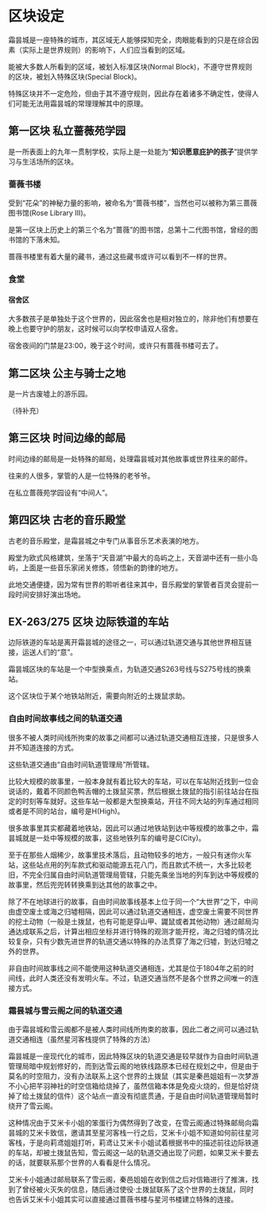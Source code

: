 # 区块设定

霜昙城是一座特殊的城市，其区域无人能够探知完全，肉眼能看到的只是在综合因素（实际上是世界规则）的影响下，人们应当看到的区域。

能被大多数人所看到的区域，被划入标准区块(Normal Block)，不遵守世界规则的区块，被划入特殊区块(Special Block)。

特殊区块并不一定危险，但由于其不遵守规则，因此存在着诸多不确定性，使得人们可能无法用霜昙城的常理理解其中的原理。

## 第一区块 私立蔷薇苑学园

是一所表面上的九年一贯制学校，实际上是一处能为“**知识愿意庇护的孩子**”提供学习与生活场所的区块。

### 蔷薇书楼

受到“花朵”的神秘力量的影响，被命名为“蔷薇书楼”，当然也可以被称为第三蔷薇图书馆(Rose Library III)。

是第一区块上历史上的第三个名为“蔷薇”的图书馆，总第十二代图书馆，曾经的图书馆的下落未知。

蔷薇书楼里有着大量的藏书，通过这些藏书或许可以看到不一样的世界。

### 食堂

#### 宿舍区

大多数孩子是单独处于这个世界的，因此宿舍也是相对独立的，除非他们有想要在晚上也要守护的朋友，这时候可以向学校申请双人宿舍。

宿舍夜间的门禁是23:00，晚于这个时间，或许只有蔷薇书楼可去了。

## 第二区块 公主与骑士之地

是一片古废墟上的游乐园。

（待补充）

## 第三区块 时间边缘的邮局

时间边缘的邮局是一处特殊的邮局，处理霜昙城对其他故事或世界往来的邮件。

往来的人很多，掌管的人是一位特殊的老爷爷。

在私立蔷薇苑学园设有“中间人”。

## 第四区块 古老的音乐殿堂

古老的音乐殿堂，是霜昙城之中专门从事音乐艺术表演的地方。

殿堂为欧式风格建筑，坐落于“天音湖”中最大的岛屿之上，天音湖中还有一些小岛屿，上面是一些音乐家闭关修炼，领悟新的韵律的地方。

此地交通便捷，因为常有世界的聆听者往来其中，音乐殿堂的掌管者百灵会提前一段时间安排好演出场地。

## EX-263/275 区块 边际铁道的车站

边际铁道的车站是离开霜昙城的途径之一，可以通过轨道交通与其他世界相互链接，运送人们的“意”。

霜昙城区块的车站是一个中型换乘点，为轨道交通S263号线与S275号线的换乘站。

这个区块位于某个地铁站附近，需要向附近的土拨鼠求助。

### 自由时间故事线之间的轨道交通

很多不被人类时间线所拘束的故事之间都可以通过轨道交通相互连接，只是很多人并不知道连接的方式。

这些轨道交通由“自由时间轨道管理局”所管辖。

比较大规模的故事里，一般本身就有着比较大的车站，可以在车站附近找到一位会说话的，戴着不同颜色鸭舌帽的土拨鼠买票，然后根据土拨鼠的指引前往站台在指定的时刻等车就好。这些车站一般都是大型换乘站，开往不同大站的列车通过相同或者是不同的站台，编号是H(High)。

很多故事里其实都藏着地铁站，因此可以通过地铁站到达中等规模的故事之中，霜昙城就是一处中等规模的故事，这些地铁列车的编号是C(City)。

至于在那些人烟稀少，故事里技术落后，且动物较多的地方，一般只有迷你火车站，这些站点用的列车款式和驱动能源五花八门，而且款式不统一，大多比较老旧，不完全归属自由时间轨道管理局管辖，只能先乘坐当地的列车到达中等规模的故事里，然后兜兜转转换乘到达其他的故事之中。

除了不在地球进行的故事，自由时间故事线基本上位于同一个“大世界”之下，中间由虚空废土或海之归墟相隔，因此可以通过轨道交通相连，虚空废土需要不同世界的挖土动物（一般是土拨鼠，也有可能是穿山甲、鼹鼠或者其他动物）通过邮局沟通达成联系之后，计算出相应坐标并进行特殊的观测才能开挖，海之归墟的情况比较复杂，只有少数先进世界的轨道交通以特殊的办法贯穿了海之归墟，到达归墟之外的世界。

非自由时间故事线之间不能使用这种轨道交通相连，尤其是位于1804年之前的时间线，此时人类还没有发明火车。不过，轨道交通当然不是各个世界之间唯一的连接方式。

### 霜昙城与雪云阁之间的轨道交通

由于霜昙城和雪云阁都不是被人类时间线所拘束的故事，因此二者之间可以通过轨道交通相连（虽然星河客栈提供了特殊的方法）

霜昙城是一座现代化的城市，因此特殊区块的轨道交通是较早就作为自由时间轨道管理局暗中规划修好的，而到达雪云阁的地铁线路原本已经在规划之中，但是由于莫名的时空阻力，没有办法联系上这个世界的土拨鼠（其实是秦邑姐姐有一次梦游不小心把芊羽神社的时空信箱给烧掉了，虽然信箱本体是免疫火烧的，但是恰好烧掉了给土拨鼠的信件）这个站点一直没有彻底贯通，于是自由时间轨道管理局暂时绕开了雪云阁。

这种情况由于艾米卡小姐的笨蛋行为偶然得到了改变，在雪云阁通过特殊邮局向霜昙城的艾米卡致信，邀请其至星河客栈一行之后，艾米卡小姐不知道如何前往星河客栈，于是向莉鸢姐姐打听，莉鸢让艾米卡小姐试着根据书中的描述前往边际铁道的车站，却被土拨鼠告知，雪云阁这一站的轨道交通出现了问题，如果艾米卡要去的话，就要联系那个世界的人看看是什么情况。

艾米卡小姐通过邮局联系了雪云阁，秦邑姐姐在收到信之后对信箱进行了推演，找到了曾经被火灭失的信息，随后通过使役·土拨鼠联系了这个世界的土拨鼠，同时也告诉艾米卡小姐其实可以直接通过蔷薇书楼与星河书楼建立特殊的连接。
